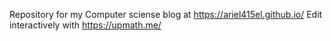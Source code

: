 Repository for my Computer sciense blog at https://ariel415el.github.io/
Edit interactively with https://upmath.me/
